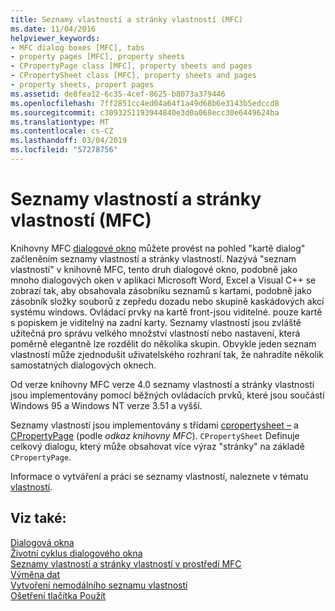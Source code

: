 ```yaml
---
title: Seznamy vlastností a stránky vlastností (MFC)
ms.date: 11/04/2016
helpviewer_keywords:
- MFC dialog boxes [MFC], tabs
- property pages [MFC], property sheets
- CPropertyPage class [MFC], property sheets and pages
- CPropertySheet class [MFC], property sheets and pages
- property sheets, propert pages
ms.assetid: de8fea12-6c35-4cef-8625-b8073a379446
ms.openlocfilehash: 7ff2851cc4ed04a64f1a49d68b6e3143b5edccd8
ms.sourcegitcommit: c3093251193944840e3d0a068ecc30e6449624ba
ms.translationtype: MT
ms.contentlocale: cs-CZ
ms.lasthandoff: 03/04/2019
ms.locfileid: "57278756"
---
```

# <a name="property-sheets-and-property-pages-mfc"></a>Seznamy vlastností a stránky vlastností (MFC)

Knihovny MFC [dialogové okno](../mfc/dialog-boxes.md) můžete provést na pohled "kartě dialog" začleněním seznamy vlastností a stránky vlastností. Nazývá "seznam vlastností" v knihovně MFC, tento druh dialogové okno, podobně jako mnoho dialogových oken v aplikaci Microsoft Word, Excel a Visual C++ se zobrazí tak, aby obsahovala zásobníku seznamů s kartami, podobně jako zásobník složky souborů z zepředu dozadu nebo skupině kaskádových akcí systému windows. Ovládací prvky na kartě front-jsou viditelné. pouze kartě s popiskem je viditelný na zadní karty. Seznamy vlastností jsou zvláště užitečná pro správu velkého množství vlastností nebo nastavení, která poměrně elegantně lze rozdělit do několika skupin. Obvykle jeden seznam vlastností může zjednodušit uživatelského rozhraní tak, že nahradíte několik samostatných dialogových oknech.

Od verze knihovny MFC verze 4.0 seznamy vlastností a stránky vlastností jsou implementovány pomocí běžných ovládacích prvků, které jsou součástí Windows 95 a Windows NT verze 3.51 a vyšší.

Seznamy vlastností jsou implementovány s třídami [cpropertysheet –](../mfc/reference/cpropertysheet-class.md) a [CPropertyPage](../mfc/reference/cpropertypage-class.md) (podle *odkaz knihovny MFC*). `CPropertySheet` Definuje celkový dialogu, který může obsahovat více výraz "stránky" na základě `CPropertyPage`.

Informace o vytváření a práci se seznamy vlastností, naleznete v tématu [vlastností](../mfc/property-sheets-mfc.md).

## <a name="see-also"></a>Viz také:

[Dialogová okna](../mfc/dialog-boxes.md)<br/>
[Životní cyklus dialogového okna](../mfc/life-cycle-of-a-dialog-box.md)<br/>
[Seznamy vlastností a stránky vlastností v prostředí MFC](../mfc/property-sheets-and-property-pages-in-mfc.md)<br/>
[Výměna dat](../mfc/exchanging-data.md)<br/>
[Vytvoření nemodálního seznamu vlastností](../mfc/creating-a-modeless-property-sheet.md)<br/>
[Ošetření tlačítka Použít](../mfc/handling-the-apply-button.md)
